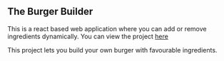 ## The Burger Builder

This is a react based web application where you can add or remove ingredients dynamically. You can view the project [here](https://myburgermaker.netlify.com/)

This project lets you build your own burger with favourable ingredients. 
